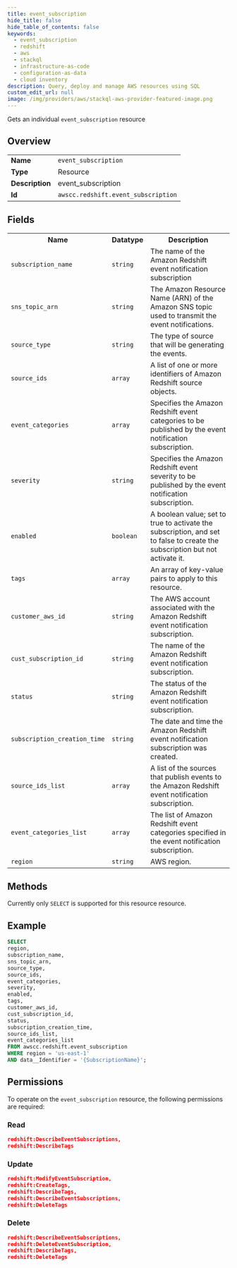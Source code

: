 ```yaml
---
title: event_subscription
hide_title: false
hide_table_of_contents: false
keywords:
  - event_subscription
  - redshift
  - aws
  - stackql
  - infrastructure-as-code
  - configuration-as-data
  - cloud inventory
description: Query, deploy and manage AWS resources using SQL
custom_edit_url: null
image: /img/providers/aws/stackql-aws-provider-featured-image.png
---
```

Gets an individual <code>event_subscription</code> resource

## Overview
<table><tbody>
<tr><td><b>Name</b></td><td><code>event_subscription</code></td></tr>
<tr><td><b>Type</b></td><td>Resource</td></tr>
<tr><td><b>Description</b></td><td>event_subscription</td></tr>
<tr><td><b>Id</b></td><td><code>awscc.redshift.event_subscription</code></td></tr>
</tbody></table>

## Fields
<table><tbody>
<tr><th>Name</th><th>Datatype</th><th>Description</th></tr>
<tr><td><code>subscription_name</code></td><td><code>string</code></td><td>The name of the Amazon Redshift event notification subscription</td></tr>
<tr><td><code>sns_topic_arn</code></td><td><code>string</code></td><td>The Amazon Resource Name (ARN) of the Amazon SNS topic used to transmit the event notifications.</td></tr>
<tr><td><code>source_type</code></td><td><code>string</code></td><td>The type of source that will be generating the events.</td></tr>
<tr><td><code>source_ids</code></td><td><code>array</code></td><td>A list of one or more identifiers of Amazon Redshift source objects.</td></tr>
<tr><td><code>event_categories</code></td><td><code>array</code></td><td>Specifies the Amazon Redshift event categories to be published by the event notification subscription.</td></tr>
<tr><td><code>severity</code></td><td><code>string</code></td><td>Specifies the Amazon Redshift event severity to be published by the event notification subscription.</td></tr>
<tr><td><code>enabled</code></td><td><code>boolean</code></td><td>A boolean value; set to true to activate the subscription, and set to false to create the subscription but not activate it.</td></tr>
<tr><td><code>tags</code></td><td><code>array</code></td><td>An array of key-value pairs to apply to this resource.</td></tr>
<tr><td><code>customer_aws_id</code></td><td><code>string</code></td><td>The AWS account associated with the Amazon Redshift event notification subscription.</td></tr>
<tr><td><code>cust_subscription_id</code></td><td><code>string</code></td><td>The name of the Amazon Redshift event notification subscription.</td></tr>
<tr><td><code>status</code></td><td><code>string</code></td><td>The status of the Amazon Redshift event notification subscription.</td></tr>
<tr><td><code>subscription_creation_time</code></td><td><code>string</code></td><td>The date and time the Amazon Redshift event notification subscription was created.</td></tr>
<tr><td><code>source_ids_list</code></td><td><code>array</code></td><td>A list of the sources that publish events to the Amazon Redshift event notification subscription.</td></tr>
<tr><td><code>event_categories_list</code></td><td><code>array</code></td><td>The list of Amazon Redshift event categories specified in the event notification subscription.</td></tr>
<tr><td><code>region</code></td><td><code>string</code></td><td>AWS region.</td></tr>

</tbody></table>

## Methods
Currently only <code>SELECT</code> is supported for this resource resource.

## Example
```sql
SELECT
region,
subscription_name,
sns_topic_arn,
source_type,
source_ids,
event_categories,
severity,
enabled,
tags,
customer_aws_id,
cust_subscription_id,
status,
subscription_creation_time,
source_ids_list,
event_categories_list
FROM awscc.redshift.event_subscription
WHERE region = 'us-east-1'
AND data__Identifier = '{SubscriptionName}';
```

## Permissions

To operate on the <code>event_subscription</code> resource, the following permissions are required:

### Read
```json
redshift:DescribeEventSubscriptions,
redshift:DescribeTags
```

### Update
```json
redshift:ModifyEventSubscription,
redshift:CreateTags,
redshift:DescribeTags,
redshift:DescribeEventSubscriptions,
redshift:DeleteTags
```

### Delete
```json
redshift:DescribeEventSubscriptions,
redshift:DeleteEventSubscription,
redshift:DescribeTags,
redshift:DeleteTags
```

